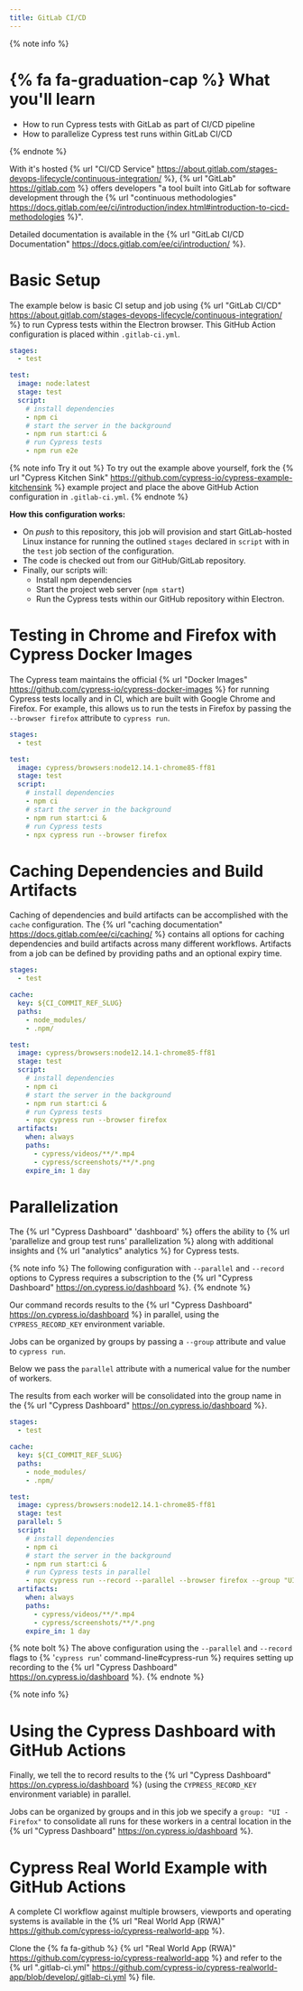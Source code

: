 ```yaml
---
title: GitLab CI/CD
---
```


{% note info %}
# {% fa fa-graduation-cap %} What you'll learn

- How to run Cypress tests with GitLab as part of CI/CD pipeline
- How to parallelize Cypress test runs within GitLab CI/CD

{% endnote %}

With it's hosted {% url "CI/CD Service" https://about.gitlab.com/stages-devops-lifecycle/continuous-integration/ %}, {% url "GitLab" https://gitlab.com %} offers developers "a tool built into GitLab for software development through the {% url "continuous methodologies" https://docs.gitlab.com/ee/ci/introduction/index.html#introduction-to-cicd-methodologies %}".

Detailed documentation is available in the {% url "GitLab CI/CD Documentation" https://docs.gitlab.com/ee/ci/introduction/ %}.

# Basic Setup

The example below is basic CI setup and job using {% url "GitLab CI/CD" https://about.gitlab.com/stages-devops-lifecycle/continuous-integration/ %} to run Cypress tests within the Electron browser. This GitHub Action configuration is placed within `.gitlab-ci.yml`.

```yaml
stages:
  - test

test:
  image: node:latest
  stage: test
  script:
    # install dependencies
    - npm ci
    # start the server in the background
    - npm run start:ci &
    # run Cypress tests
    - npm run e2e
```

{% note info Try it out %}
To try out the example above yourself, fork the {% url "Cypress Kitchen Sink" https://github.com/cypress-io/cypress-example-kitchensink %} example project and place the above GitHub Action configuration in `.gitlab-ci.yml`.
{% endnote %}


**How this configuration works:**

- On *push* to this repository, this job will provision and start GitLab-hosted Linux instance for running the outlined `stages` declared in `script` with in the `test` job section of the configuration.
- The code is checked out from our GitHub/GitLab repository.
- Finally, our scripts will:
  - Install npm dependencies
  - Start the project web server (`npm start`)
  - Run the Cypress tests within our GitHub repository within Electron.

# Testing in Chrome and Firefox with Cypress Docker Images

The Cypress team maintains the official {% url "Docker Images" https://github.com/cypress-io/cypress-docker-images %} for running Cypress tests locally and in CI, which are built with Google Chrome and Firefox. For example, this allows us to run the tests in Firefox by passing the `--browser firefox` attribute to `cypress run`.

```yaml
stages:
  - test

test:
  image: cypress/browsers:node12.14.1-chrome85-ff81
  stage: test
  script:
    # install dependencies
    - npm ci
    # start the server in the background
    - npm run start:ci &
    # run Cypress tests
    - npx cypress run --browser firefox 
```

# Caching Dependencies and Build Artifacts

Caching of dependencies and build artifacts can be accomplished with the `cache` configuration.  The {% url "caching documentation" https://docs.gitlab.com/ee/ci/caching/ %} contains all options for caching dependencies and build artifacts across many different workflows. Artifacts from a job can be defined by providing paths and an optional expiry time.

```yaml
stages:
  - test

cache:
  key: ${CI_COMMIT_REF_SLUG}
  paths:
    - node_modules/
    - .npm/

test:
  image: cypress/browsers:node12.14.1-chrome85-ff81
  stage: test
  script:
    # install dependencies
    - npm ci
    # start the server in the background
    - npm run start:ci &
    # run Cypress tests
    - npx cypress run --browser firefox 
  artifacts:
    when: always
    paths:
      - cypress/videos/**/*.mp4
      - cypress/screenshots/**/*.png
    expire_in: 1 day
```
# Parallelization

The {% url "Cypress Dashboard" 'dashboard' %} offers the ability to {% url 'parallelize and group test runs' parallelization %} along with additional insights and {% url "analytics" analytics %} for Cypress tests.

{% note info %}
The following configuration with `--parallel` and `--record` options to Cypress requires a subscription to the {% url "Cypress Dashboard" https://on.cypress.io/dashboard %}.
{% endnote %}

Our command records results to the {% url "Cypress Dashboard" https://on.cypress.io/dashboard %} in parallel, using the `CYPRESS_RECORD_KEY` environment variable.

Jobs can be organized by groups by passing a `--group` attribute and value to `cypress run`.

Below we pass the `parallel` attribute with a numerical value for the number of workers.

The results from each worker will be consolidated into the group name in the {% url "Cypress Dashboard" https://on.cypress.io/dashboard %}.


```yaml
stages:
  - test

cache:
  key: ${CI_COMMIT_REF_SLUG}
  paths:
    - node_modules/
    - .npm/

test:
  image: cypress/browsers:node12.14.1-chrome85-ff81
  stage: test
  parallel: 5
  script:
    # install dependencies
    - npm ci
    # start the server in the background
    - npm run start:ci &
    # run Cypress tests in parallel
    - npx cypress run --record --parallel --browser firefox --group "UI - Firefox"
  artifacts:
    when: always
    paths:
      - cypress/videos/**/*.mp4
      - cypress/screenshots/**/*.png
    expire_in: 1 day
```

{% note bolt %}
The above configuration using the `--parallel` and `--record` flags to {% '`cypress run`' command-line#cypress-run %} requires setting up recording to the {% url "Cypress Dashboard" https://on.cypress.io/dashboard %}.
{% endnote %}

{% note info %}
# Using the Cypress Dashboard with GitHub Actions
Finally, we tell the to record results to the {% url "Cypress Dashboard" https://on.cypress.io/dashboard %} (using the `CYPRESS_RECORD_KEY` environment variable) in parallel.

Jobs can be organized by groups and in this job we specify a `group: "UI - Firefox"` to consolidate all runs for these workers in a central location in the {% url "Cypress Dashboard" https://on.cypress.io/dashboard %}.

# Cypress Real World Example with GitHub Actions

A complete CI workflow against multiple browsers, viewports and operating systems is available in the {% url "Real World App (RWA)" https://github.com/cypress-io/cypress-realworld-app %}.

Clone the {% fa fa-github %} {% url "Real World App (RWA)" https://github.com/cypress-io/cypress-realworld-app %} and refer to the {% url ".gitlab-ci.yml" https://github.com/cypress-io/cypress-realworld-app/blob/develop/.gitlab-ci.yml %} file.